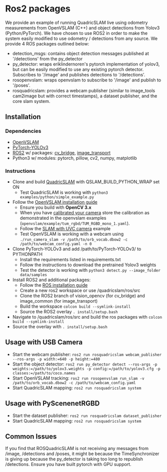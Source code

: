 # Ros2 packages
We provide an example of running QuadricSLAM live using odometry measurements from OpenVSLAM (C++) and object detections from Yolov3 (Python/PyTorch). We have chosen to use ROS2 in order to make the system easily modified to use odometry / detections from any source. We provide 4 ROS packages outlined below:

* detection_msgs: contains object detection messages published at '/detections' from the py_detector 
* py_detector: wraps eriklindernoren's pytorch implementation of yolov3, but can be easily modified to use any existing pytorch detector. Subscribes to '/image' and publishes detections to '/detections'. 
* rosopenvslam: wraps openvslam to subscribe to '/image' and publish to '/poses'. 
* rosquadricslam: provides a webcam publisher (similar to image_tools cam2image but with correct timestamps), a dataset publisher, and the core slam system. 

## Installation 
### Dependencies

* [OpenVSLAM](https://github.com/xdspacelab/openvslam)
* [PyTorch-YOLOv3](https://github.com/eriklindernoren/PyTorch-YOLOv3) 
* [ROS2](https://index.ros.org/doc/ros2/Installation/) w/ packages: [cv_bridge](https://github.com/ros-perception/vision_opencv/tree/ros2), [image_transport](https://github.com/ros-perception/image_common/tree/ros2)
* Python3 w/ modules: pytorch, pillow, cv2, numpy, matplotlib

### Instructions

* Clone and build [QuadricSLAM](/README.md) with QSLAM_BUILD_PYTHON_WRAP set ON
    * Test QuadricSLAM is working with `python3 examples/python/simple_example.py`
* Follow the [OpenVSLAM installation guide](https://openvslam.readthedocs.io/en/master/installation.html)
    * Ensure you build with **OpenCV 3.x**
    * When you have [calibrated your camera](https://github.com/ros-perception/image_pipeline/tree/ros2) store the calibration as demonstrated in the openvslam examples (`openvslam/example/tum_rgbd/TUM_RGBD_mono_1.yaml`). 
    * Follow the [SLAM with UVC camera](https://openvslam.readthedocs.io/en/master/example.html) example
    * Test OpenVSLAM is working with a webcam using `./run_camera_slam -v /path/to/orb_vocab.dbow2 -c /path/to/webcam_config.yaml -n 0`
* Clone PyTorch-YOLOv3 and add /path/to/PyTorch-YOLOv3/ to PYTHONPATH
    * Install the requirements listed in requirements.txt
    * Follow the instructions to download the pretrained Yolov3 weights
    * Test the detector is working with `python3 detect.py --image_folder data/samples`
* Install ROS2 and additional packages:
    * Follow the [ROS installation guide](https://index.ros.org/doc/ros2/Installation/)
    * Create a new ros2 workspace or use /quadricslam/ros/src
    * Clone the ROS2 branch of vision_opencv (for cv_bridge) and image_common (for image_transport)
    * Build the workspace `colcon build --symlink-install`
    * Source the ROS2 overlay `. install/setup.bash` 
* Navigate to /quadricslam/ros/src and build the ros packages with `colcon build --symlink-install`
* Source the overlay with `. install/setup.bash`

## Usage with USB Camera

* Start the webcam publisher: `ros2 run rosquadricslam webcam_publisher --ros-args -p width:=640 -p height:=480`
* Start the object detector:  `ros2 run py_detector detect --ros-args -p weights:=/path/to/yolov3.weights -p config:=/path/to/yolov3.cfg -p classes:=/path/to/coco.names`
* Start OpenVSLAM tracking: `ros2 run rosopenvslam run_slam -v /path/to/orb_vocab.dbow2 -c /path/to/webcam_config.yaml`
* Start QuadricSLAM mapping: `ros2 run rosquadricslam system` 

## Usage with PyScenenetRGBD

* Start the dataset publisher: `ros2 run rosquadricslam dataset_publisher`
* Start QuadricSLAM mapping: `ros2 run rosquadricslam system` 

## Common Issues

If you find that ROSQuadricSLAM is not receiving any messages from /image, /detections and /poses, it might be because the TimeSynchronizer is giving up because the py_detector is taking too long to republish /detections. Ensure you have built pytorch with GPU support. 
